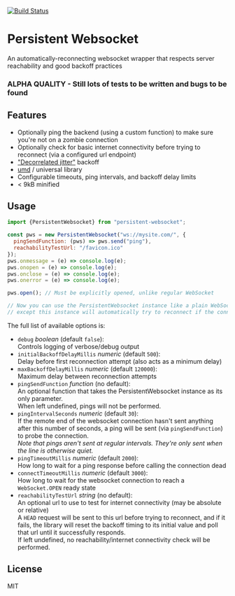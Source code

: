 [![Build Status](https://travis-ci.org/phound-inc/persistent-websocket.svg?branch=master)](https://travis-ci.org/phound-inc/persistent-websocket)

# Persistent Websocket

An automatically-reconnecting websocket wrapper that respects server reachability and good backoff practices

### ALPHA QUALITY - Still lots of tests to be written and bugs to be found


## Features

* Optionally ping the backend (using a custom function) to make sure you're not on a zombie connection
* Optionally check for basic internet connectivity before trying to reconnect (via a configured url endpoint) 
* ["Decorrelated jitter"](https://www.awsarchitectureblog.com/2015/03/backoff.html) backoff
* [umd](https://github.com/umdjs/umd) / universal library
* Configurable timeouts, ping intervals, and backoff delay limits
* < 9kB minified


## Usage
```javascript
import {PersistentWebsocket} from "persistent-websocket";

const pws = new PersistentWebsocket("ws://mysite.com/", {
  pingSendFunction: (pws) => pws.send("ping"),
  reachabilityTestUrl: "/favicon.ico"  
});
pws.onmessage = (e) => console.log(e);
pws.onopen = (e) => console.log(e);
pws.onclose = (e) => console.log(e);
pws.onerror = (e) => console.log(e);

pws.open(); // Must be explicitly opened, unlike regular WebSocket

// Now you can use the PersistentWebsocket instance like a plain WebSocket instance, 
// except this instance will automatically try to reconnect if the connection dies 
```

The full list of available options is:
* `debug` _boolean_ (default `false`):  
Controls logging of verbose/debug output
* `initialBackoffDelayMillis` _numeric_ (default `500`):  
Delay before first reconnection attempt (also acts as a minimum delay)
* `maxBackoffDelayMillis` _numeric_ (default `120000`):  
Maximum delay between reconnection attempts
* `pingSendFunction` _function_ (no default):  
An optional function that takes the PersistentWebsocket instance as its only parameter.  
When left undefined, pings will not be performed.
* `pingIntervalSeconds` _numeric_ (default `30`):  
If the remote end of the websocket connection hasn't sent anything 
after this number of seconds, a ping will be sent (via `pingSendFunction`) to probe the connection.  
_Note that pings aren't sent at regular intervals. They're only sent when the line is otherwise quiet._
* `pingTimeoutMillis` _numeric_ (default `2000`):  
How long to wait for a ping response before calling the connection dead
* `connectTimeoutMillis` _numeric_ (default `3000`):  
How long to wait for the websocket connection to reach a `WebSocket.OPEN` ready state
* `reachabilityTestUrl` _string_ (no default):  
An optional url to use to test for internet connectivity (may be absolute or relative)   
A `HEAD` request will be sent to this url before trying to reconnect, and if it fails, the library will reset the 
backoff timing to its initial value and poll that url until it successfully responds.  
If left undefined, no reachability/internet connectivity check will be performed.
 

## License
MIT
